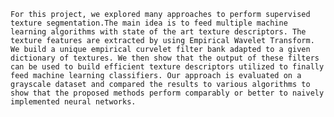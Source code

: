 	For this project, we explored many approaches to perform supervised texture segmentation.The main idea is to feed multiple machine learning algorithms with state of the art texture descriptors. The texture features are extracted by using Empirical Wavelet Transform. We build a unique empirical curvelet filter bank adapted to a given dictionary of textures. We then show that the output of these filters can be used to build efficient texture descriptors utilized to finally feed machine learning classifiers. Our approach is evaluated on a grayscale dataset and compared the results to various algorithms to show that the proposed methods perform comparably or better to naively implemented neural networks. 
	
